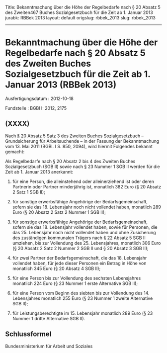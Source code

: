 Title: Bekanntmachung über die Höhe der Regelbedarfe nach § 20 Absatz 5 des Zweiten467
  Buches Sozialgesetzbuch für die Zeit ab 1. Januar 2013
jurabk: RBBek 2013
layout: default
origslug: rbbek_2013
slug: rbbek_2013

---

# Bekanntmachung über die Höhe der Regelbedarfe nach § 20 Absatz 5 des Zweiten Buches Sozialgesetzbuch für die Zeit ab 1. Januar 2013 (RBBek 2013)

Ausfertigungsdatum
:   2012-10-18

Fundstelle
:   BGBl I: 2012, 2175


## (XXXX)

Nach § 20 Absatz 5 Satz 3 des Zweiten Buches Sozialgesetzbuch –
Grundsicherung für Arbeitsuchende – in der Fassung der Bekanntmachung
vom 13. Mai 2011 (BGBl. I S. 850, 2094), wird hiermit Folgendes
bekannt gemacht:

Als Regelbedarfe nach § 20 Absatz 2 bis 4 des Zweiten Buches
Sozialgesetzbuch (SGB II) sowie nach § 23 Nummer 1 SGB II werden für
die Zeit ab 1. Januar 2013 anerkannt:

1.  für eine Person, die alleinstehend oder alleinerziehend ist oder deren
    Partnerin oder Partner minderjährig ist, monatlich 382 Euro (§ 20
    Absatz 2 Satz 1 SGB II);


2.  für sonstige erwerbsfähige Angehörige der Bedarfsgemeinschaft, sofern
    sie das 18. Lebensjahr noch nicht vollendet haben, monatlich 289 Euro
    (§ 20 Absatz 2 Satz 2 Nummer 1 SGB II);


3.  für sonstige erwerbsfähige Angehörige der Bedarfsgemeinschaft, sofern
    sie das 18. Lebensjahr vollendet haben, sowie für Personen, die das
    25\. Lebensjahr noch nicht vollendet haben und ohne Zusicherung des
    zuständigen kommunalen Trägers nach § 22 Absatz 5 SGB II umziehen, bis
    zur Vollendung des 25. Lebensjahres, monatlich 306 Euro (§ 20 Absatz 2
    Satz 2 Nummer 2 SGB II und § 20 Absatz 3 SGB II);


4.  für zwei Partner der Bedarfsgemeinschaft, die das 18. Lebensjahr
    vollendet haben, für jede dieser Personen ein Betrag in Höhe von
    monatlich 345 Euro (§ 20 Absatz 4 SGB II);


5.  für eine Person bis zur Vollendung des sechsten Lebensjahres monatlich
    224 Euro (§ 23 Nummer 1 erste Alternative SGB II);


6.  für eine Person vom Beginn des siebten bis zur Vollendung des 14.
    Lebensjahres monatlich 255 Euro (§ 23 Nummer 1 zweite Alternative SGB
    II);


7.  für Leistungsberechtigte im 15. Lebensjahr monatlich 289 Euro (§ 23
    Nummer 1 dritte Alternative SGB II).





## Schlussformel

Bundesministerium für Arbeit und Soziales

